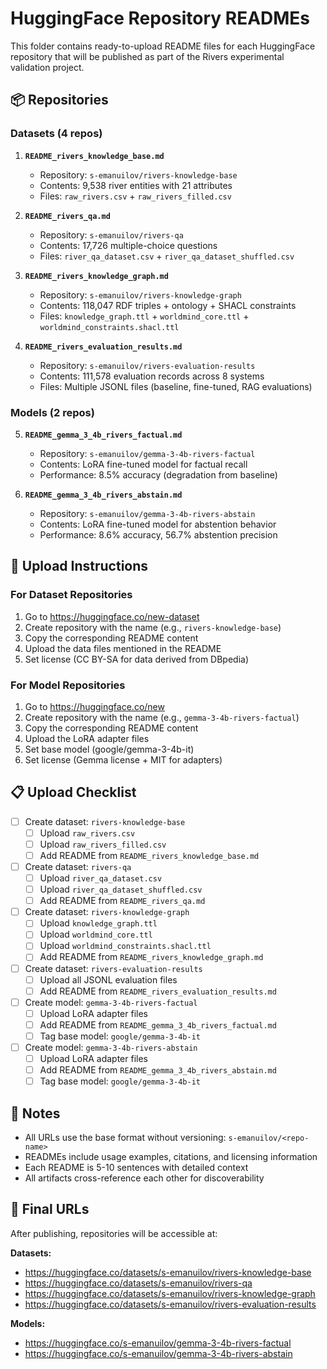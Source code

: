 # HuggingFace Repository READMEs

This folder contains ready-to-upload README files for each HuggingFace repository that will be published as part of the Rivers experimental validation project.

## 📦 Repositories

### Datasets (4 repos)

1. **`README_rivers_knowledge_base.md`**
   - Repository: `s-emanuilov/rivers-knowledge-base`
   - Contents: 9,538 river entities with 21 attributes
   - Files: `raw_rivers.csv` + `raw_rivers_filled.csv`

2. **`README_rivers_qa.md`**
   - Repository: `s-emanuilov/rivers-qa`
   - Contents: 17,726 multiple-choice questions
   - Files: `river_qa_dataset.csv` + `river_qa_dataset_shuffled.csv`

3. **`README_rivers_knowledge_graph.md`**
   - Repository: `s-emanuilov/rivers-knowledge-graph`
   - Contents: 118,047 RDF triples + ontology + SHACL constraints
   - Files: `knowledge_graph.ttl` + `worldmind_core.ttl` + `worldmind_constraints.shacl.ttl`

4. **`README_rivers_evaluation_results.md`**
   - Repository: `s-emanuilov/rivers-evaluation-results`
   - Contents: 111,578 evaluation records across 8 systems
   - Files: Multiple JSONL files (baseline, fine-tuned, RAG evaluations)

### Models (2 repos)

5. **`README_gemma_3_4b_rivers_factual.md`**
   - Repository: `s-emanuilov/gemma-3-4b-rivers-factual`
   - Contents: LoRA fine-tuned model for factual recall
   - Performance: 8.5% accuracy (degradation from baseline)

6. **`README_gemma_3_4b_rivers_abstain.md`**
   - Repository: `s-emanuilov/gemma-3-4b-rivers-abstain`
   - Contents: LoRA fine-tuned model for abstention behavior
   - Performance: 8.6% accuracy, 56.7% abstention precision

## 🚀 Upload Instructions

### For Dataset Repositories

1. Go to https://huggingface.co/new-dataset
2. Create repository with the name (e.g., `rivers-knowledge-base`)
3. Copy the corresponding README content
4. Upload the data files mentioned in the README
5. Set license (CC BY-SA for data derived from DBpedia)

### For Model Repositories

1. Go to https://huggingface.co/new
2. Create repository with the name (e.g., `gemma-3-4b-rivers-factual`)
3. Copy the corresponding README content
4. Upload the LoRA adapter files
5. Set base model (google/gemma-3-4b-it)
6. Set license (Gemma license + MIT for adapters)

## 📋 Upload Checklist

- [ ] Create dataset: `rivers-knowledge-base`
  - [ ] Upload `raw_rivers.csv`
  - [ ] Upload `raw_rivers_filled.csv`
  - [ ] Add README from `README_rivers_knowledge_base.md`
  
- [ ] Create dataset: `rivers-qa`
  - [ ] Upload `river_qa_dataset.csv`
  - [ ] Upload `river_qa_dataset_shuffled.csv`
  - [ ] Add README from `README_rivers_qa.md`
  
- [ ] Create dataset: `rivers-knowledge-graph`
  - [ ] Upload `knowledge_graph.ttl`
  - [ ] Upload `worldmind_core.ttl`
  - [ ] Upload `worldmind_constraints.shacl.ttl`
  - [ ] Add README from `README_rivers_knowledge_graph.md`
  
- [ ] Create dataset: `rivers-evaluation-results`
  - [ ] Upload all JSONL evaluation files
  - [ ] Add README from `README_rivers_evaluation_results.md`
  
- [ ] Create model: `gemma-3-4b-rivers-factual`
  - [ ] Upload LoRA adapter files
  - [ ] Add README from `README_gemma_3_4b_rivers_factual.md`
  - [ ] Tag base model: `google/gemma-3-4b-it`
  
- [ ] Create model: `gemma-3-4b-rivers-abstain`
  - [ ] Upload LoRA adapter files
  - [ ] Add README from `README_gemma_3_4b_rivers_abstain.md`
  - [ ] Tag base model: `google/gemma-3-4b-it`

## 📝 Notes

- All URLs use the base format without versioning: `s-emanuilov/<repo-name>`
- READMEs include usage examples, citations, and licensing information
- Each README is 5-10 sentences with detailed context
- All artifacts cross-reference each other for discoverability

## 🔗 Final URLs

After publishing, repositories will be accessible at:

**Datasets:**
- https://huggingface.co/datasets/s-emanuilov/rivers-knowledge-base
- https://huggingface.co/datasets/s-emanuilov/rivers-qa
- https://huggingface.co/datasets/s-emanuilov/rivers-knowledge-graph
- https://huggingface.co/datasets/s-emanuilov/rivers-evaluation-results

**Models:**
- https://huggingface.co/s-emanuilov/gemma-3-4b-rivers-factual
- https://huggingface.co/s-emanuilov/gemma-3-4b-rivers-abstain




